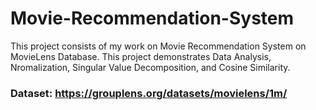 # Movie-Recommendation-System

This project consists of my work on Movie Recommendation System on MovieLens Database. This project demonstrates Data Analysis, Nromalization, Singular Value Decomposition, and Cosine Similarity.

### Dataset: https://grouplens.org/datasets/movielens/1m/
